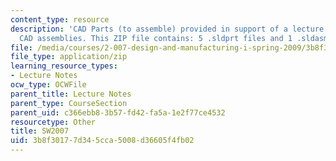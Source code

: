 ```yaml
---
content_type: resource
description: 'CAD Parts (to assemble) provided in support of a lecture on creating
  CAD assemblies. This ZIP file contains: 5 .sldprt files and 1 .sldasm file'
file: /media/courses/2-007-design-and-manufacturing-i-spring-2009/3b8f30177d345cca5008d36605f4fb02_lec09_parts07.zip
file_type: application/zip
learning_resource_types:
- Lecture Notes
ocw_type: OCWFile
parent_title: Lecture Notes
parent_type: CourseSection
parent_uid: c366ebb8-3b57-fd42-fa5a-1e2f77ce4532
resourcetype: Other
title: SW2007
uid: 3b8f3017-7d34-5cca-5008-d36605f4fb02
---
```

